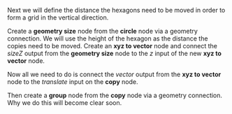 Next we will define the distance the hexagons need to be moved in order to form a grid in the vertical direction.

Create a **geometry size** node from the **circle** node via a geometry connection. We will use the height of the hexagon as the distance the copies need to be moved. Create an **xyz to vector** node and connect the _sizeZ_ output from the **geometry size** node to the _z_ input of the new **xyz to vector** node.

Now all we need to do is connect the _vector_ output from the **xyz to vector** node to the _translate_ input on the **copy** node.

Then create a **group** node from the **copy** node via a geometry connection. Why we do this will become clear soon.